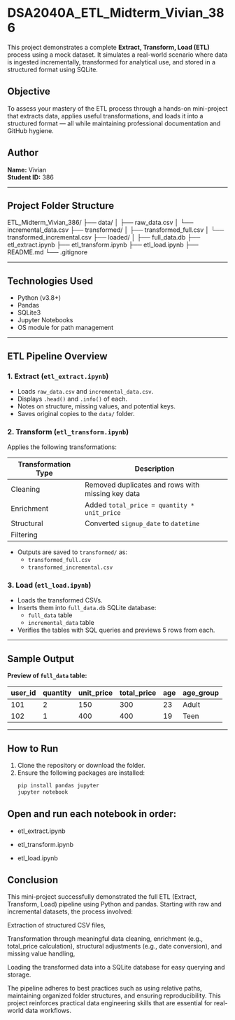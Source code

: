 # DSA2040A_ETL_Midterm_Vivian_386

This project demonstrates a complete **Extract, Transform, Load (ETL)** process using a mock dataset. It simulates a real-world scenario where data is ingested incrementally, transformed for analytical use, and stored in a structured format using SQLite.

## Objective
To assess your mastery of the ETL process through a hands-on mini-project that extracts data, applies
useful transformations, and loads it into a structured format — all while maintaining professional
documentation and GitHub hygiene.


##  Author
**Name:** Vivian  
**Student ID:** 386

---

## Project Folder Structure

ETL_Midterm_Vivian_386/
├── data/
│ ├── raw_data.csv
│ └── incremental_data.csv
├── transformed/
│ ├── transformed_full.csv
│ └── transformed_incremental.csv
├── loaded/
│ ├── full_data.db
├── etl_extract.ipynb
├── etl_transform.ipynb
├── etl_load.ipynb
├── README.md
└── .gitignore


---

## Technologies Used

- Python (v3.8+)
- Pandas
- SQLite3
- Jupyter Notebooks
- OS module for path management

---

##  ETL Pipeline Overview

### 1. Extract (`etl_extract.ipynb`)
- Loads `raw_data.csv` and `incremental_data.csv`.
- Displays `.head()` and `.info()` of each.
- Notes on structure, missing values, and potential keys.
- Saves original copies to the `data/` folder.

### 2. Transform (`etl_transform.ipynb`)
Applies the following transformations:

| Transformation Type | Description |
|---------------------|-------------|
| Cleaning            | Removed duplicates and rows with missing key data |
| Enrichment          | Added `total_price = quantity * unit_price` |
| Structural          | Converted `signup_date` to `datetime` |
|Filtering


- Outputs are saved to `transformed/` as:
  - `transformed_full.csv`
  - `transformed_incremental.csv`

### 3. Load (`etl_load.ipynb`)
- Loads the transformed CSVs.
- Inserts them into `full_data.db` SQLite database:
  - `full_data` table
  - `incremental_data` table
- Verifies the tables with SQL queries and previews 5 rows from each.

---

## Sample Output

**Preview of `full_data` table:**

| user_id | quantity | unit_price | total_price | age | age_group |
|---------|----------|------------|-------------|-----|-----------|
| 101     | 2        | 150        | 300         | 23  | Adult     |
| 102     | 1        | 400        | 400         | 19  | Teen      |

---

##  How to Run

1. Clone the repository or download the folder.
2. Ensure the following packages are installed:
   ```bash
   pip install pandas jupyter
   jupyter notebook

## Open and run each notebook in order:

- etl_extract.ipynb

- etl_transform.ipynb

- etl_load.ipynb

 ## Conclusion
This mini-project successfully demonstrated the full ETL (Extract, Transform, Load) pipeline using Python and pandas. Starting with raw and incremental datasets, the process involved:

Extraction of structured CSV files,

Transformation through meaningful data cleaning, enrichment (e.g., total_price calculation), structural adjustments (e.g., date conversion), and missing value handling,

Loading the transformed data into a SQLite database for easy querying and storage.

The pipeline adheres to best practices such as using relative paths, maintaining organized folder structures, and ensuring reproducibility. This project reinforces practical data engineering skills that are essential for real-world data workflows.
